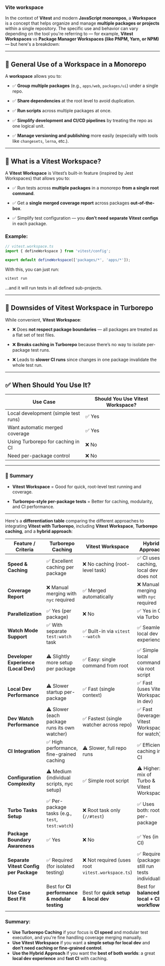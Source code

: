 
### Vite workspace


In the context of **Vitest** and modern **JavaScript monorepos**, a **Workspace** is a concept that helps organize and manage **multiple packages or projects** within a single repository. The specific use and behavior can vary depending on the tool you're referring to — for example, **Vitest Workspaces** vs **Package Manager Workspaces (like PNPM, Yarn, or NPM)** — but here's a breakdown:

---

## 🔧 General Use of a **Workspace** in a Monorepo

A **workspace** allows you to:

- ✅ **Group multiple packages** (e.g., `apps/web`, `packages/ui`) under a single repo.
    
- ✅ **Share dependencies** at the root level to avoid duplication.
    
- ✅ **Run scripts** across multiple packages at once.
    
- ✅ **Simplify development and CI/CD pipelines** by treating the repo as one logical unit.
    
- ✅ **Manage versioning and publishing** more easily (especially with tools like `changesets`, `lerna`, etc.).
    

---

## 🧪 What is a **Vitest Workspace**?

A **Vitest Workspace** is Vitest’s built-in feature (inspired by Jest Workspaces) that allows you to:

- ✅ Run tests across **multiple packages** in a monorepo **from a single root command**.
    
- ✅ Get a **single merged coverage report** across packages **out-of-the-box**.
    
- ✅ Simplify test configuration — you **don’t need separate Vitest configs** in each package.
    

### Example:

```ts
// vitest.workspace.ts
import { defineWorkspace } from 'vitest/config';

export default defineWorkspace(['packages/*', 'apps/*']);
```

With this, you can just run:

```bash
vitest run
```

...and it will run tests in all defined sub-projects.

---

## 🚧 Downsides of Vitest Workspace in Turborepo

While convenient, **Vitest Workspace**:

- ❌ Does **not respect package boundaries** — all packages are treated as a flat set of test files.
    
- ❌ **Breaks caching in Turborepo** because there’s no way to isolate per-package test runs.
    
- ❌ Leads to **slower CI runs** since changes in one package invalidate the whole test run.
    

---

## ✅ When Should You Use It?

|Use Case|Should You Use Vitest Workspace?|
|---|---|
|Local development (simple test runs)|✅ Yes|
|Want automatic merged coverage|✅ Yes|
|Using Turborepo for caching in CI|❌ No|
|Need per-package control|❌ No|

---

### 🔁 Summary

- **Vitest Workspace** = Good for quick, root-level test running and coverage.
    
- **Turborepo-style per-package tests** = Better for caching, modularity, and CI performance.
    

---

Here's a **differentiation table** comparing the different approaches to integrating **Vitest with Turborepo**, including **Vitest Workspace**, **Turborepo caching**, and a **hybrid approach**:


| Feature / Criteria                     | **Turborepo Caching**                            | **Vitest Workspace**                             | **Hybrid Approach**                                |
| -------------------------------------- | ------------------------------------------------ | ------------------------------------------------ | -------------------------------------------------- |
| **Speed & Caching**                    | ✅ Excellent caching per package                  | ❌ No caching (root-level task)                   | ✅ CI uses caching, local dev does not              |
| **Coverage Report**                    | ❌ Manual merging with `nyc` required             | ✅ Merged automatically                           | ❌ Manual merging with `nyc` required               |
| **Parallelization**                    | ✅ Yes (per package)                              | ❌ No                                             | ✅ Yes in CI via Turbo                              |
| **Watch Mode Support**                 | ✅ With separate `test:watch` task                | ✅ Built-in via `vitest --watch`                  | ✅ Seamless local dev experience                    |
| **Developer Experience (Local Dev)**   | ⚠️ Slightly more setup per package               | ✅ Easy: single command from root                 | ✅ Simple local command via root script             |
| **Local Dev Performance**              | ⚠️ Slower startup per-package                    | ✅ Fast (single context)                          | ✅ Fast (uses Vitest Workspace in dev)              |
| **Dev Watch Performance**              | ⚠️ Slower (each package runs its own watcher)    | ✅ Fastest (single watcher across repo)           | ✅ Fast (leverages Vitest Workspace for watch)      |
| **CI Integration**                     | ✅ High performance, fine-grained caching         | ⚠️ Slower, full repo runs                        | ✅ Efficient caching in CI                          |
| **Configuration Complexity**           | ⚠️ Medium (individual scripts, nyc setup)        | ✅ Simple root script                             | ⚠️ Higher: mix of Turbo & Vitest Workspace         |
| **Turbo Tasks Setup**                  | ✅ Per-package tasks (e.g., `test`, `test:watch`) | ❌ Root task only (`//#test`)                     | ✅ Uses both: root & per-package                    |
| **Package Boundary Awareness**         | ✅ Yes                                            | ❌ No                                             | ✅ Yes (in CI)                                      |
| **Separate Vitest Config per Package** | ✅ Required (for isolated testing)                | ❌ Not required (uses root `vitest.workspace.ts`) | ✅ Required (packages still run tests individually) |
| **Use Case Best Fit**                  | Best for **CI performance & modular testing**    | Best for **quick setup & local dev**             | Best for **balanced local + CI workflows**         |
|                                        |                                                  |                                                  |                                                    |


### Summary:

* **Use Turborepo Caching** if your focus is **CI speed** and modular test execution, and you're fine handling coverage merging manually.
* **Use Vitest Workspace** if you want a **simple setup for local dev** and **don’t need caching or fine-grained control**.
* **Use the Hybrid Approach** if you want the **best of both worlds**: a great **local dev experience** and **fast CI** with caching.



